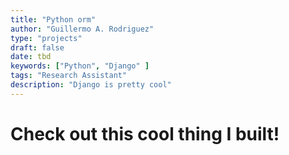 ```yaml
---
title: "Python orm"
author: "Guillermo A. Rodriguez"
type: "projects"
draft: false
date: tbd
keywords: ["Python", "Django" ]
tags: "Research Assistant"
description: "Django is pretty cool"
---
```


# Check out this cool thing I built!